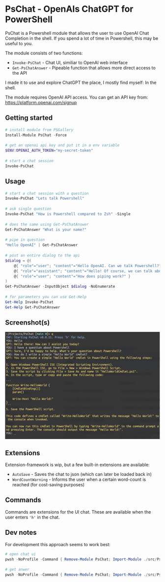 # PsChat - OpenAIs ChatGPT for PowerShell
PsChat is a Powershell module that allows the user to use OpenAI Chat Completion in the shell. If you spend a lot of time in Powershell, this may be useful to you.

The module consists of two functions:
* `Invoke-PsChat` - Chat UI, similiar to OpenAI web interface
* `Get-PsChatAnswer` - Pipeable function that allows more direct access to the API

I made it to use and explore ChatGPT the place, I mostly find myself: In the shell.

The module requires OpenAI API access. You can get an API key from: https://platform.openai.com/signup

## Getting started
```Powershell
# install module from PSGallery
Install-Module PsChat -Force

# get an openai api key and put it in a env variable
$ENV:OPENAI_AUTH_TOKEN="my-secret-token"

# start a chat session
Invoke-PsChat
```

## Usage
```Powershell
# start a chat session with a question
Invoke-PsChat "Lets talk Powershell"

# ask single question
Invoke-PsChat "How is Powershell compared to Zsh" -Single

# does the same using Get-PsChatAnswer
Get-PsChatAnswer "What is your name?"

# pipe in question
"Hello OpenAI" | Get-PsChatAnswer

# post an entire dialog to the api
$dialog = @(
    @{ "role"="user"; "content"="Hello OpenAI. Can we talk Powershell?" },
    @{ "role"="assistant"; "content"="Hello! Of course, we can talk about PowerShell. What would you like to know or discuss?" },
    @{ "role"="user"; "content"="How does piping work?" }
)
Get-PsChatAnswer -InputObject $dialog -NoEnumerate

# for parameters you can use Get-Help
Get-Help Invoke-PsChat
Get-Help Get-PsChatAnswer
```

## Screenshot(s)
![Screenshot of the chat UI.](/assets/Screenshot-Invoke-PsChat.png)

## Extensions
Extension-framework is wip, but a few built-in extensions are available:
* `AutoSave` - Saves the chat to json (which can later be loaded back in)
* `WordCountWarning` - Informs the user when a certain word-count is reached (for cost-saving purposes)

## Commands
Commands are extensions for the UI chat. These are available when the user enters `'h'` in the chat.

## Dev notes
For development this approach seems to work best:
```Powershell
# open chat ui
pwsh -NoProfile -Command { Remove-Module PsChat; Import-Module ./src/PsChat/PsChat.psd1 -Verbose -Force && Invoke-PsChat }

# get anwer
pwsh -NoProfile -Command { Remove-Module PsChat; Import-Module ./src/PsChat/PsChat.psd1 -Verbose -Force && Get-PsChatAnswer "hello" }
```
